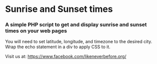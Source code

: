 # Sunrise and Sunset times  

### A simple PHP script to get and display sunrise and sunset times on your web pages  

You will need to set latitude, longitude, and timezone to the desired city.  
Wrap the echo statement in a div to apply CSS to it.  
  
   
  
Visit us at: https://www.facebook.com/likeneverbefore.org/
